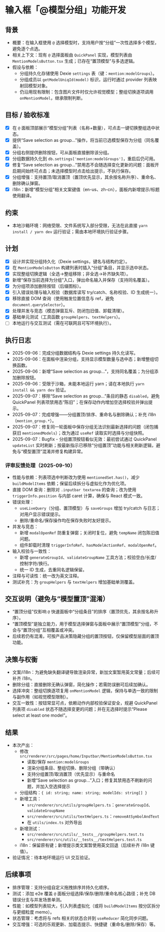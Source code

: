 # 输入框「@模型分组」功能开发

## 背景
- 概要：在输入框使用 `@` 选择模型时，支持用户按“分组”一次性选择多个模型，避免逐个点选。
- 相关上下文：现有 `@` 选择面板由 `QuickPanel` 实现，模型列表由 `MentionModelsButton.tsx` 生成；已存在“置顶模型”与多选逻辑。
- 假设与依赖：
  - 分组持久化存储使用 Dexie `settings` 表（键：`mention:modelGroups`）。
  - 分组成员以 `getModelUniqId(model)` 标识，运行时通过 provider 列表映射回模型对象。
  - 仍沿用现有限制：包含图片文件时仅允许视觉模型；整组切换逐项调用 `onMentionModel`，继承限制判断。

## 目标 / 验收标准
- [x] 在 `@` 面板顶部展示“模型分组”列表（名称+数量），可点击一键切换整组选中状态。
- [x] 提供“Save selection as group...”操作，将当前已选模型保存为分组（同名覆盖）。
- [x] 分组右侧提供删除按钮，可从面板直接删除该分组。
- [x] 分组数据持久化到 `db.settings['mention:modelGroups']`，重启后仍可用。
- [x] 修复“Save selection as group...”禁用态不会随选择变化更新的问题：面板开启期间始终可点击；未选择模型时点击给出提示，不执行保存。
- [x] 分组增强：支持置顶/取消置顶（置顶优先显示，其余按名称升序）、重命名、删除确认弹窗。
- [x] i18n：新增“模型分组”相关文案键值（en-us、zh-cn），面板内新增提示/标题使用翻译。

## 约束
- 本地沙箱环境：网络受限、文件系统写入部分受限，无法在此直接 `yarn install / yarn dev` 运行验证；需由本地环境执行验证步骤。

## 计划
- [x] 设计并实现分组持久化（Dexie settings，键名与结构约定）。
- [x] 在 `MentionModelsButton` 构建列表时插入“分组”条目，并显示选中状态。
- [x] 实现整组切换逻辑（全选→整组移除；非全选→补齐缺失项）。
- [x] 新增“保存当前选择为分组”入口，弹出命名输入并保存（支持同名覆盖）。
- [x] 为分组项添加删除按钮（后缀图标）。
- [x] 引入错误处理与输入校验（数据库读写 try/catch、名称校验、ID 生成统一）。
- [x] 移除直接 DOM 查询（使用触发位置信息与 ref，避免 `document.querySelector`）。
- [x] 处理并发与竞态（模态弹窗互斥、防闭包旧值、卸载清理）。
- [x] 基础单元测试（工具函数 `groupHelpers`、`textHelpers`）。
- [ ] 本地运行与交互测试（需在可联网且可写环境执行）。

## 执行日志
- 2025-09-06：完成分组数据结构与 Dexie settings 持久化读写。
- 2025-09-06：在面板中渲染分组，支持显示模型数量与选中态；新增整组切换函数。
- 2025-09-06：新增“Save selection as group...”，支持同名覆盖；为分组添加删除按钮。
- 2025-09-06：受限于沙箱，未能本地运行 yarn；请在本地执行 `yarn install && yarn dev` 验证。
- 2025-09-07：移除“Save selection as group...”条目的静态 `disabled`，避免 QuickPanel 列表项禁用态“陈旧”；在保存动作内增加空选择校验并弹出提示。
- 2025-09-07：完成增强——分组置顶/排序、重命名与删除确认；补充 i18n（`mention_group.*`）。
 - 2025-09-07：修复同一轮面板中保存分组无法识别最新选择的问题（闭包捕获旧 `mentionedModels`）；改为通过 `useRef` 读取实时选择与分组快照。
 - 2025-09-07：Bugfix - 分组置顶按钮看似无效：最初尝试通过 QuickPanel `updateList` 实时刷新；按最新指示已移除“分组置顶”功能与相关刷新逻辑，避免与“模型置顶”混淆并修复构建异常。

### 评审反馈处理（2025-09-10）
- 性能与依赖：列表项选中判断改为使用 `mentionedSet.has()`，减少 `buildModelItems` 依赖；保留后续拆分与虚拟化作为优化项。
- 直接 DOM 查询：删除对 `.inputbar textarea` 的查询；改为使用 `triggerInfo.position` 与内部 caret 计算，确保与 React 模式一致。
- 错误处理：
  - `useLiveQuery`（分组、置顶模型）与 `saveGroups` 增加 try/catch 与日志；对用户显示错误提示。
  - 删除/重命名/保存操作均在保存失败时友好提示。
- 并发与竞态：
  - 新增 `modalOpenRef` 防重复弹窗；关闭时复位，避免 `tempName` 闭包陈旧值问题。
  - 组件卸载时清理 `triggerInfoRef`、`hasModelActionRef`、`modalOpenRef`。
- 输入校验与一致性：
  - 新增 `generateGroupId`、`validateGroupName` 工具方法；校验空白/长度/控制字符/换行。
  - 统一 ID 生成，去重同名逻辑保留。
- 注释与可读性：统一改为英文注释。
- 测试补充：为 `groupHelpers` 与 `textHelpers` 增加基础单测覆盖。

## 交互说明（避免与“模型置顶”混淆）
- “置顶分组”仅影响 `@` 快速面板中“分组条目”的排序（置顶优先，其余按名称升序）。
- “置顶模型”是独立能力，用于模型选择弹窗与面板中展示“置顶模型”分组，不会与“置顶分组”互相覆盖或冲突。
- 后续若仍有混淆，可按产品决策隐藏分组的置顶按钮，仅保留模型层面的置顶功能。

## 决策与权衡
- 文案/i18n：为避免缺失翻译键导致渲染异常，新加文案暂用英文常量；后续可补齐 i18n。
- 删除分组：直接删除无确认弹窗，简化操作；若需防误删可后续加确认。
- 选择冲突：整组切换逐项复用 `onMentionModel` 逻辑，保持与单选一致的限制与副作用（如视觉模型限制）。
 - 交互一致性：按钮常显可点，依赖动作内部校验保证安全，规避 QuickPanel 列表项 `disabled` 状态不随选择变更的问题；并在无选择时提示“Please select at least one model”。

## 结果
- 本次产出：
  - 修改 `src/renderer/src/pages/home/Inputbar/MentionModelsButton.tsx`
    - 读取/保存 `mention:modelGroups`
    - 渲染分组条目、整组切换、删除分组（带确认）
    - 支持分组置顶/取消置顶（优先显示）与重命名
    - 新增“Save selection as group...”入口；修复其禁用态不刷新的问题，并加入空选择提示
  - 分组结构：`{ id: string; name: string; modelIds: string[] }`
  - 新增工具：
    - `src/renderer/src/utils/groupHelpers.ts`：`generateGroupId`、`validateGroupName`
    - `src/renderer/src/utils/textHelpers.ts`：`removeAtSymbolAndText`
    - 在 `utils/index.ts` 对外导出
  - 新增测试：
    - `src/renderer/src/utils/__tests__/groupHelpers.test.ts`
    - `src/renderer/src/utils/__tests__/textHelpers.test.ts`
  - i18n：保留原有键；新增提示类文案暂使用英文回退（后续补齐 i18n 键值）。
- 验证情况：待本地环境运行 UI 交互验证。

## 后续事项
- 排序管理：支持分组自定义拖拽排序并持久化顺序。
- 测试：添加 e2e 覆盖 `@` 面板分组选择/保存/删除/重命名核心路径；补充 DB 错误分支与并发场景单测。
- 性能：如模型列表较大，引入列表虚拟化（或将 `buildModelItems` 按分区拆分与更细粒度 memo）。
- 状态管理：考虑将与 refs 相关的状态合并到 `useReducer` 简化同步问题。
- 交互增强：可选的乐观更新、加载态提示、快捷键（重命名/删除/保存）等。
